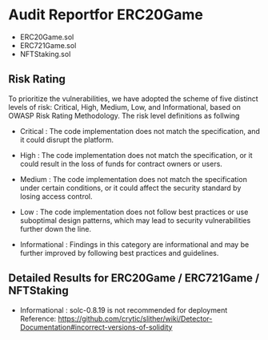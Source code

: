 # Audit Reportfor ERC20Game

-  ERC20Game.sol
-  ERC721Game.sol
-  NFTStaking.sol

## Risk Rating

To prioritize the vulnerabilities, we have adopted the scheme of five distinct levels of risk: Critical, High, Medium, Low, and Informational, based on OWASP Risk Rating Methodology. The risk level definitions as follwing

- Critical : The code implementation does not match the specification, and it could disrupt the platform.

- High : The code implementation does not match the specification, or it could result in the loss of funds for contract owners or users.

- Medium : The code implementation does not match the specification under certain conditions, or it could affect the security standard by losing access control.

- Low : The code implementation does not follow best practices or use suboptimal design patterns, which may lead to security vulnerabilities further down the line.

- Informational : Findings in this category are informational and may be further improved by following best practices and guidelines.

## Detailed Results for  ERC20Game / ERC721Game / NFTStaking

- Informational : solc-0.8.19 is not recommended for deployment
Reference: https://github.com/crytic/slither/wiki/Detector-Documentation#incorrect-versions-of-solidity